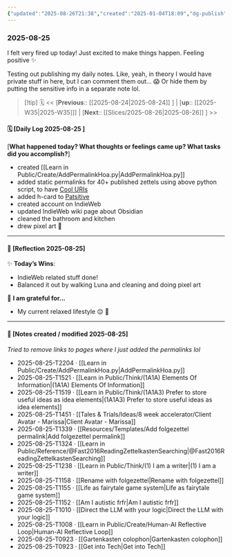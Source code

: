 ```yaml
---
{"updated":"2025-08-26T21:38","created":"2025-01-04T18:09","dg-publish":true,"dg-permalink":"2025-08-25","permalink":"/2025-08-25/","dgPassFrontmatter":true,"noteIcon":"1"}
---
```


### 2025-08-25

I felt very fired up today! Just excited to make things happen. Feeling positive ✨️ 

Testing out publishing my daily notes. Like, yeah, in theory I would have private stuff in here, but I can comment them out... 😱 Or hide them by putting the sensitive info in a separate note lol.  

> [!tip] 🗓
> << [**Previous**:: [[2025-08-24\|2025-08-24]] ] | [**up**:: [[2025-W35\|2025-W35]]] | [**Next**:: [[Slices/2025-08-26\|2025-08-26]] ] >>

#### 🗓️ [Daily Log 2025-08-25 ]
[**What happened today? What thoughts or feelings came up? What tasks did you accomplish?**]
- created [[Learn in Public/Create/AddPermalinkHoa.py\|AddPermalinkHoa.py]]
- added static permalinks for 40+ published zettels using above python script, to have [Cool URIs](https://www.w3.org/Provider/Style/URI)
- added h-card to [Patsitive](https://patsitive.co.nz )
- created account on IndieWeb 
- updated IndieWeb wiki page about Obsidian 
- cleaned the bathroom and kitchen 
- drew pixel art 🎨 


--- 
#### 🌙 [Reflection 2025-08-25]

✨ **Today’s Wins**:  
- IndieWeb related stuff done! 
- Balanced it out by walking Luna and cleaning and doing pixel art 

🌻 **I am grateful for...**
- My current relaxed lifestyle 😌 🫶


---

#### 📝 [Notes created / modified 2025-08-25]

_Tried to remove links to pages where I just added the permalinks lol_

- 2025-08-25-T2204 · [[Learn in Public/Create/AddPermalinkHoa.py\|AddPermalinkHoa.py]]
- 2025-08-25-T1521 · [[Learn in Public/Think/(1A1A) Elements Of Information\|(1A1A) Elements Of Information]]
- 2025-08-25-T1519 · [[Learn in Public/Think/(1A1A3) Prefer to store useful ideas as idea elements\|(1A1A3) Prefer to store useful ideas as idea elements]]
- 2025-08-25-T1451 · [[Tales & Trials/Ideas/8 week accelerator/Client Avatar - Marissa\|Client Avatar - Marissa]]
- 2025-08-25-T1339 · [[Resources/Templates/Add folgezettel permalink\|Add folgezettel permalink]]
- 2025-08-25-T1324 · [[Learn in Public/Reference/@Fast2016ReadingZettelkastenSearching\|@Fast2016ReadingZettelkastenSearching]]
- 2025-08-25-T1238 · [[Learn in Public/Think/(1) I am a writer\|(1) I am a writer]]
- 2025-08-25-T1158 · [[Rename with folgezettel\|Rename with folgezettel]]
- 2025-08-25-T1155 · [[Life as fairytale game system\|Life as fairytale game system]]
- 2025-08-25-T1152 · [[Am I autistic frfr\|Am I autistic frfr]]
- 2025-08-25-T1010 · [[Direct the LLM with your logic\|Direct the LLM with your logic]]
- 2025-08-25-T1008 · [[Learn in Public/Create/Human-AI Reflective Loop\|Human-AI Reflective Loop]]
- 2025-08-25-T0923 · [[Gartenkasten colophon\|Gartenkasten colophon]]
- 2025-08-25-T0923 · [[Get into Tech\|Get into Tech]]